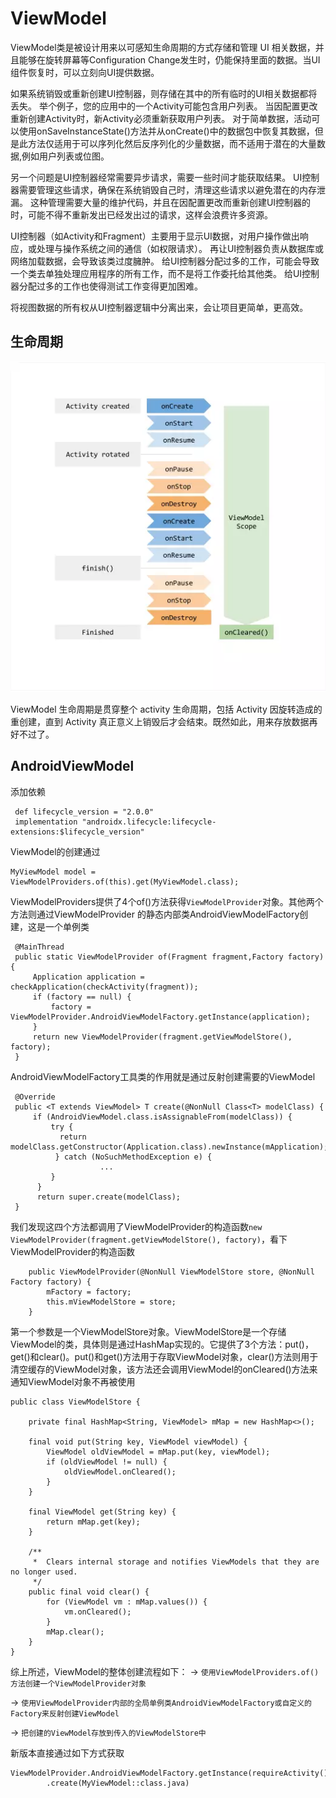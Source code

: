 # ViewModel

ViewModel类是被设计用来以可感知生命周期的方式存储和管理 UI 相关数据，并且能够在旋转屏幕等Configuration Change发生时，仍能保持里面的数据。当UI组件恢复时，可以立刻向UI提供数据。

如果系统销毁或重新创建UI控制器，则存储在其中的所有临时的UI相关数据都将丢失。 举个例子，您的应用中的一个Activity可能包含用户列表。 当因配置更改重新创建Activity时，新Activity必须重新获取用户列表。 对于简单数据，活动可以使用onSaveInstanceState()方法并从onCreate()中的数据包中恢复其数据，但是此方法仅适用于可以序列化然后反序列化的少量数据，而不适用于潜在的大量数据,例如用户列表或位图。

另一个问题是UI控制器经常需要异步请求，需要一些时间才能获取结果。 UI控制器需要管理这些请求，确保在系统销毁自己时，清理这些请求以避免潜在的内存泄漏。 这种管理需要大量的维护代码，并且在因配置更改而重新创建UI控制器的时，可能不得不重新发出已经发出过的请求，这样会浪费许多资源。

UI控制器（如Activity和Fragment）主要用于显示UI数据，对用户操作做出响应，或处理与操作系统之间的通信（如权限请求）。 再让UI控制器负责从数据库或网络加载数据，会导致该类过度臃肿。 给UI控制器分配过多的工作，可能会导致一个类去单独处理应用程序的所有工作，而不是将工作委托给其他类。 给UI控制器分配过多的工作也使得测试工作变得更加困难。

将视图数据的所有权从UI控制器逻辑中分离出来，会让项目更简单，更高效。



## 生命周期

![ViewModel](image/2672902-2266b6ca21ca4bd6.png)

ViewModel 生命周期是贯穿整个 activity 生命周期，包括 Activity 因旋转造成的重创建，直到 Activity 真正意义上销毁后才会结束。既然如此，用来存放数据再好不过了。



## AndroidViewModel

添加依赖

```
 def lifecycle_version = "2.0.0"
 implementation "androidx.lifecycle:lifecycle-extensions:$lifecycle_version"
```

ViewModel的创建通过

```
MyViewModel model = ViewModelProviders.of(this).get(MyViewModel.class);
```

ViewModelProviders提供了4个of()方法获得`ViewModelProvider`对象。其他两个方法则通过ViewModelProvider 的静态内部类AndroidViewModelFactory创建，这是一个单例类

```
 @MainThread
 public static ViewModelProvider of(Fragment fragment,Factory factory) {
     Application application = checkApplication(checkActivity(fragment));
     if (factory == null) {
         factory = ViewModelProvider.AndroidViewModelFactory.getInstance(application);
     }
     return new ViewModelProvider(fragment.getViewModelStore(), factory);
 }
```

AndroidViewModelFactory工具类的作用就是通过反射创建需要的ViewModel

```
 @Override
 public <T extends ViewModel> T create(@NonNull Class<T> modelClass) {
     if (AndroidViewModel.class.isAssignableFrom(modelClass)) {
         try {
           return modelClass.getConstructor(Application.class).newInstance(mApplication);
          } catch (NoSuchMethodException e) {
                    ...
         }
      }
      return super.create(modelClass);
 }
```

我们发现这四个方法都调用了ViewModelProvider的构造函数`new ViewModelProvider(fragment.getViewModelStore(), factory)`，看下ViewModelProvider的构造函数

```
    public ViewModelProvider(@NonNull ViewModelStore store, @NonNull Factory factory) {
        mFactory = factory;
        this.mViewModelStore = store;
    }
```

第一个参数是一个ViewModelStore对象。ViewModelStore是一个存储ViewModel的类，具体则是通过HashMap实现的。它提供了3个方法：put()，get()和clear()。put()和get()方法用于存取ViewModel对象，clear()方法则用于清空缓存的ViewModel对象，该方法还会调用ViewModel的onCleared()方法来通知ViewModel对象不再被使用

```
public class ViewModelStore {

    private final HashMap<String, ViewModel> mMap = new HashMap<>();

    final void put(String key, ViewModel viewModel) {
        ViewModel oldViewModel = mMap.put(key, viewModel);
        if (oldViewModel != null) {
            oldViewModel.onCleared();
        }
    }

    final ViewModel get(String key) {
        return mMap.get(key);
    }

    /**
     *  Clears internal storage and notifies ViewModels that they are no longer used.
     */
    public final void clear() {
        for (ViewModel vm : mMap.values()) {
            vm.onCleared();
        }
        mMap.clear();
    }
}
```

综上所述，ViewModel的整体创建流程如下：
        -> `使用ViewModelProviders.of()方法创建一个ViewModelProvider对象` 

-> `使用ViewModelProvider内部的全局单例类AndroidViewModelFactory或自定义的Factory来反射创建ViewModel` 

-> `把创建的ViewModel存放到传入的ViewModelStore中`



新版本直接通过如下方式获取

```
ViewModelProvider.AndroidViewModelFactory.getInstance(requireActivity().application)
        .create(MyViewModel::class.java)
```





